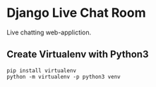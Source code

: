 # Django Live Chat Room
Live chatting web-appliction.


## Create Virtualenv with Python3
    pip install virtualenv
    python -m virtualenv -p python3 venv
